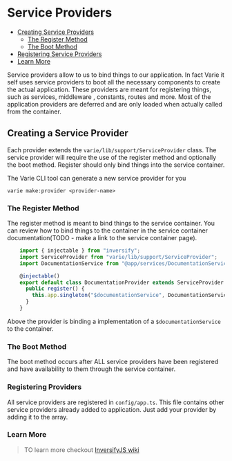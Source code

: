 # Service Providers

* [Creating Service Providers](#createing-service-providers)
  * [The Register Method](#the-register-method)
  * [The Boot Method](#the-boot-method)
* [Registering Service Providers](#registering-providers)
* [Learn More](#learn-more)

Service providers allow to us to bind things to our application. In fact Varie it self uses service providers to boot all the necessary components to create the actual application.
These providers are meant for registering things, such as services, middleware , constants, routes and more. Most of the application providers are deferred and are only loaded when actually called from the container.

<a name="creating-service-providers"></a>

## Creating a Service Provider

Each provider extends the `varie/lib/support/ServiceProvider` class. The service provider will require the use of the register method and optionally the boot method. Register should only bind things into the service container.

The Varie CLI tool can generate a new service provider for you

`varie make:provider <provider-name>`

<a name="the-register-method"></a>

### The Register Method

The register method is meant to bind things to the service container. You can review how to bind things to the container in the service container documentation(TODO - make a link to the service container page).

```js
    import { injectable } from "inversify";
    import ServiceProvider from "varie/lib/support/ServiceProvider";
    import DocumentationService from "@app/services/DocumentationService";

    @injectable()
    export default class DocumentationProvider extends ServiceProvider {
      public register() {
        this.app.singleton("$documentationService", DocumentationService);
      }
    }
```

Above the provider is binding a implementation of a `$documentationService` to the container.

<a name="the-boot-method"></a>

### The Boot Method

The boot method occurs after ALL service providers have been registered and have availability to them through the service container.

<a name="registering-providers"></a>

### Registering Providers

All service providers are registered in `config/app.ts`. This file contains other service providers already added to application. Just add your provider by adding it to the array.
 
 <a name="learn-more"></a>
### Learn More
> TO learn more checkout [InversifyJS wiki](https://github.com/inversify/InversifyJS/blob/master/wiki/readme.md)
 
